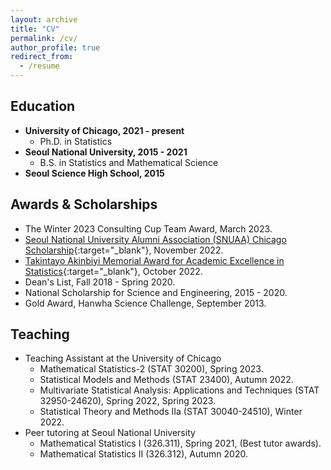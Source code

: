```yaml
---
layout: archive
title: "CV"
permalink: /cv/
author_profile: true
redirect_from:
  - /resume
---
```


## **Education**
* **University of Chicago, 2021 - present**
  * Ph.D. in Statistics
* **Seoul National University, 2015 - 2021**
  * B.S. in Statistics and Mathematical Science
* **Seoul Science High School, 2015**

## **Awards & Scholarships**
* The Winter 2023 Consulting Cup Team Award, March 2023.
* [Seoul National University Alumni Association (SNUAA) Chicago Scholarship](http://www.alumni-world.com/snuaachicago/public/scholarship.htm){:target="_blank"}, November 2022.
* [Takintayo Akinbiyi Memorial Award for Academic Excellence in Statistics](https://stat.uchicago.edu/about/akinbiyi-fund/){:target="_blank"}, October 2022.
* Dean's List, Fall 2018 - Spring 2020.
* National Scholarship for Science and Engineering, 2015 - 2020.
* Gold Award, Hanwha Science Challenge, September 2013.

## **Teaching**
* Teaching Assistant at the University of Chicago
  * Mathematical Statistics-2 (STAT 30200), Spring 2023.
  * Statistical Models and Methods (STAT 23400), Autumn 2022.
  * Multivariate Statistical Analysis: Applications and Techniques (STAT 32950-24620), Spring 2022, Spring 2023.
  * Statistical Theory and Methods IIa (STAT 30040-24510), Winter 2022.
* Peer tutoring at Seoul National University
  * Mathematical Statistics I (326.311), Spring 2021, (Best tutor awards).
  * Mathematical Statistics II (326.312), Autumn 2020.


